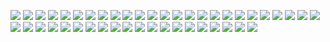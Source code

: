 ![](https://github.com/xupea/fitness-life-style/blob/master/articles/13hilariousafterlegday/arnold-19.jpg?raw=true) 
![](https://github.com/xupea/fitness-life-style/blob/master/articles/13hilariousafterlegday/arnold-schwarzenegger-10.jpg?raw=true) 
![](https://github.com/xupea/fitness-life-style/blob/master/articles/13hilariousafterlegday/arnold-schwarzenegger-11.jpg?raw=true) 
![](https://github.com/xupea/fitness-life-style/blob/master/articles/13hilariousafterlegday/arnold-schwarzenegger-12.jpg?raw=true) 
![](https://github.com/xupea/fitness-life-style/blob/master/articles/13hilariousafterlegday/arnold-schwarzenegger-13.jpg?raw=true) 
![](https://github.com/xupea/fitness-life-style/blob/master/articles/13hilariousafterlegday/arnold-schwarzenegger-14.jpg?raw=true) 
![](https://github.com/xupea/fitness-life-style/blob/master/articles/13hilariousafterlegday/arnold-schwarzenegger-15.jpg?raw=true) 
![](https://github.com/xupea/fitness-life-style/blob/master/articles/13hilariousafterlegday/arnold-schwarzenegger-16.jpg?raw=true) 
![](https://github.com/xupea/fitness-life-style/blob/master/articles/13hilariousafterlegday/arnold-schwarzenegger-17.jpg?raw=true) 
![](https://github.com/xupea/fitness-life-style/blob/master/articles/13hilariousafterlegday/arnold-schwarzenegger-18.jpg?raw=true) 
![](https://github.com/xupea/fitness-life-style/blob/master/articles/13hilariousafterlegday/arnold-schwarzenegger-19.jpg?raw=true) 
![](https://github.com/xupea/fitness-life-style/blob/master/articles/13hilariousafterlegday/arnold-schwarzenegger-1_0.jpg?raw=true) 
![](https://github.com/xupea/fitness-life-style/blob/master/articles/13hilariousafterlegday/arnold-schwarzenegger-20.jpg?raw=true) 
![](https://github.com/xupea/fitness-life-style/blob/master/articles/13hilariousafterlegday/arnold-schwarzenegger-21.jpg?raw=true) 
![](https://github.com/xupea/fitness-life-style/blob/master/articles/13hilariousafterlegday/arnold-schwarzenegger-22.jpg?raw=true) 
![](https://github.com/xupea/fitness-life-style/blob/master/articles/13hilariousafterlegday/arnold-schwarzenegger-23.jpg?raw=true) 
![](https://github.com/xupea/fitness-life-style/blob/master/articles/13hilariousafterlegday/arnold-schwarzenegger-24.jpg?raw=true) 
![](https://github.com/xupea/fitness-life-style/blob/master/articles/13hilariousafterlegday/arnold-schwarzenegger-25.jpg?raw=true) 
![](https://github.com/xupea/fitness-life-style/blob/master/articles/13hilariousafterlegday/arnold-schwarzenegger-26.jpg?raw=true) 
![](https://github.com/xupea/fitness-life-style/blob/master/articles/13hilariousafterlegday/arnold-schwarzenegger-27.jpg?raw=true) 
![](https://github.com/xupea/fitness-life-style/blob/master/articles/13hilariousafterlegday/arnold-schwarzenegger-28.jpg?raw=true) 
![](https://github.com/xupea/fitness-life-style/blob/master/articles/13hilariousafterlegday/arnold-schwarzenegger-29.jpg?raw=true) 
![](https://github.com/xupea/fitness-life-style/blob/master/articles/13hilariousafterlegday/arnold-schwarzenegger-2_0.jpg?raw=true) 
![](https://github.com/xupea/fitness-life-style/blob/master/articles/13hilariousafterlegday/arnold-schwarzenegger-30.jpg?raw=true) 
![](https://github.com/xupea/fitness-life-style/blob/master/articles/13hilariousafterlegday/arnold-schwarzenegger-31.jpg?raw=true) 
![](https://github.com/xupea/fitness-life-style/blob/master/articles/13hilariousafterlegday/arnold-schwarzenegger-32.jpg?raw=true) 
![](https://github.com/xupea/fitness-life-style/blob/master/articles/13hilariousafterlegday/arnold-schwarzenegger-33.jpg?raw=true) 
![](https://github.com/xupea/fitness-life-style/blob/master/articles/13hilariousafterlegday/arnold-schwarzenegger-34.jpg?raw=true) 
![](https://github.com/xupea/fitness-life-style/blob/master/articles/13hilariousafterlegday/arnold-schwarzenegger-35.jpg?raw=true) 
![](https://github.com/xupea/fitness-life-style/blob/master/articles/13hilariousafterlegday/arnold-schwarzenegger-36.jpg?raw=true) 
![](https://github.com/xupea/fitness-life-style/blob/master/articles/13hilariousafterlegday/arnold-schwarzenegger-37.jpg?raw=true) 
![](https://github.com/xupea/fitness-life-style/blob/master/articles/13hilariousafterlegday/arnold-schwarzenegger-38.jpg?raw=true) 
![](https://github.com/xupea/fitness-life-style/blob/master/articles/13hilariousafterlegday/arnold-schwarzenegger-39.jpg?raw=true) 
![](https://github.com/xupea/fitness-life-style/blob/master/articles/13hilariousafterlegday/arnold-schwarzenegger-3_0.jpg?raw=true) 
![](https://github.com/xupea/fitness-life-style/blob/master/articles/13hilariousafterlegday/arnold-schwarzenegger-40.jpg?raw=true) 
![](https://github.com/xupea/fitness-life-style/blob/master/articles/13hilariousafterlegday/arnold-schwarzenegger-41.jpg?raw=true) 
![](https://github.com/xupea/fitness-life-style/blob/master/articles/13hilariousafterlegday/arnold-schwarzenegger-42.jpg?raw=true) 
![](https://github.com/xupea/fitness-life-style/blob/master/articles/13hilariousafterlegday/arnold-schwarzenegger-43.jpg?raw=true) 
![](https://github.com/xupea/fitness-life-style/blob/master/articles/13hilariousafterlegday/arnold-schwarzenegger-4_0.jpg?raw=true) 
![](https://github.com/xupea/fitness-life-style/blob/master/articles/13hilariousafterlegday/arnold-schwarzenegger-5_0.jpg?raw=true) 
![](https://github.com/xupea/fitness-life-style/blob/master/articles/13hilariousafterlegday/arnold-schwarzenegger-6.jpg?raw=true) 
![](https://github.com/xupea/fitness-life-style/blob/master/articles/13hilariousafterlegday/arnold-schwarzenegger-7.jpg?raw=true) 
![](https://github.com/xupea/fitness-life-style/blob/master/articles/13hilariousafterlegday/arnold-schwarzenegger-8.jpg?raw=true) 
![](https://github.com/xupea/fitness-life-style/blob/master/articles/13hilariousafterlegday/arnold-schwarzenegger-9.jpg?raw=true) 
![](https://github.com/xupea/fitness-life-style/blob/master/articles/13hilariousafterlegday/arnold-schwarzenegger_0.jpg?raw=true) 
